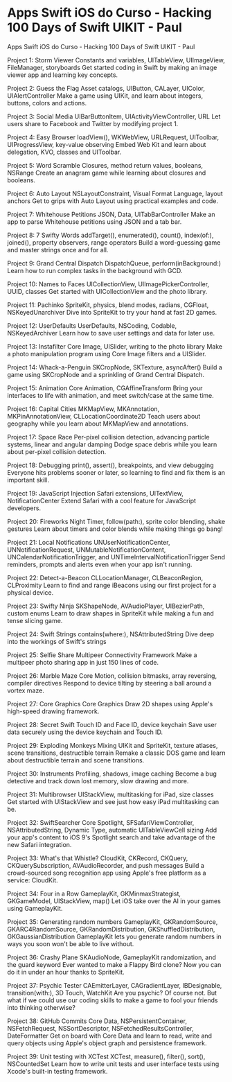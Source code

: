 # Apps Swift iOS do Curso - Hacking 100 Days of Swift UIKIT - Paul

Apps Swift iOS do Curso - Hacking 100 Days of Swift UIKIT - Paul


Project 1: Storm Viewer
Constants and variables, UITableView, UIImageView, FileManager, storyboards
Get started coding in Swift by making an image viewer app and learning key concepts.



Project 2: Guess the Flag
Asset catalogs, UIButton, CALayer, UIColor, UIAlertController
Make a game using UIKit, and learn about integers, buttons, colors and actions.



Project 3: Social Media
UIBarButtonItem, UIActivityViewController, URL
Let users share to Facebook and Twitter by modifying project 1.



Project 4: Easy Browser
loadView(), WKWebView, URLRequest, UIToolbar, UIProgressView, key-value observing
Embed Web Kit and learn about delegation, KVO, classes and UIToolbar.



Project 5: Word Scramble
Closures, method return values, booleans, NSRange
Create an anagram game while learning about closures and booleans.



Project 6: Auto Layout
NSLayoutConstraint, Visual Format Language, layout anchors
Get to grips with Auto Layout using practical examples and code.



Project 7: Whitehouse Petitions
JSON, Data, UITabBarController
Make an app to parse Whitehouse petitions using JSON and a tab bar.



Project 8: 7 Swifty Words
addTarget(), enumerated(), count(), index(of:), joined(), property observers, range operators
Build a word-guessing game and master strings once and for all.



Project 9: Grand Central Dispatch
DispatchQueue, perform(inBackground:)
Learn how to run complex tasks in the background with GCD.



Project 10: Names to Faces
UICollectionView, UIImagePickerController, UUID, classes
Get started with UICollectionView and the photo library.



Project 11: Pachinko
SpriteKit, physics, blend modes, radians, CGFloat, NSKeyedUnarchiver
Dive into SpriteKit to try your hand at fast 2D games.



Project 12: UserDefaults
UserDefaults, NSCoding, Codable, NSKeyedArchiver
Learn how to save user settings and data for later use.



Project 13: Instafilter
Core Image, UISlider, writing to the photo library
Make a photo manipulation program using Core Image filters and a UISlider.



Project 14: Whack-a-Penguin
SKCropNode, SKTexture, asyncAfter()
Build a game using SKCropNode and a sprinkling of Grand Central Dispatch.



Project 15: Animation
Core Animation, CGAffineTransform
Bring your interfaces to life with animation, and meet switch/case at the same time.



Project 16: Capital Cities
MKMapView, MKAnnotation, MKPinAnnotationView, CLLocationCoordinate2D
Teach users about geography while you learn about MKMapView and annotations.



Project 17: Space Race
Per-pixel collision detection, advancing particle systems, linear and angular damping
Dodge space debris while you learn about per-pixel collision detection.



Project 18: Debugging
print(), assert(), breakpoints, and view debugging
Everyone hits problems sooner or later, so learning to find and fix them is an important skill.



Project 19: JavaScript Injection
Safari extensions, UITextView, NotificationCenter
Extend Safari with a cool feature for JavaScript developers.



Project 20: Fireworks Night
Timer, follow(path:), sprite color blending, shake gestures
Learn about timers and color blends while making things go bang!



Project 21: Local Notifications
UNUserNotificationCenter, UNNotificationRequest, UNMutableNotificationContent, UNCalendarNotificationTrigger, and UNTimeIntervalNotificationTrigger
Send reminders, prompts and alerts even when your app isn't running.



Project 22: Detect-a-Beacon
CLLocationManager, CLBeaconRegion, CLProximity
Learn to find and range iBeacons using our first project for a physical device.



Project 23: Swifty Ninja
SKShapeNode, AVAudioPlayer, UIBezierPath, custom enums
Learn to draw shapes in SpriteKit while making a fun and tense slicing game.



Project 24: Swift Strings
contains(where:), NSAttributedString
Dive deep into the workings of Swift's strings



Project 25: Selfie Share
Multipeer Connectivity Framework
Make a multipeer photo sharing app in just 150 lines of code.



Project 26: Marble Maze
Core Motion, collision bitmasks, array reversing, compiler directives
Respond to device tilting by steering a ball around a vortex maze.



Project 27: Core Graphics
Core Graphics
Draw 2D shapes using Apple's high-speed drawing framework.



Project 28: Secret Swift
Touch ID and Face ID, device keychain
Save user data securely using the device keychain and Touch ID.



Project 29: Exploding Monkeys
Mixing UIKit and SpriteKit, texture atlases, scene transitions, destructible terrain
Remake a classic DOS game and learn about destructible terrain and scene transitions.



Project 30: Instruments
Profiling, shadows, image caching
Become a bug detective and track down lost memory, slow drawing and more.



Project 31: Multibrowser
UIStackView, multitasking for iPad, size classes
Get started with UIStackView and see just how easy iPad multitasking can be.



Project 32: SwiftSearcher
Core Spotlight, SFSafariViewController, NSAttributedString, Dynamic Type, automatic UITableViewCell sizing
Add your app's content to iOS 9's Spotlight search and take advantage of the new Safari integration.



Project 33: What's that Whistle?
CloudKit, CKRecord, CKQuery, CKQuerySubscription, AVAudioRecorder, and push messages
Build a crowd-sourced song recognition app using Apple's free platform as a service: CloudKit.



Project 34: Four in a Row
GameplayKit, GKMinmaxStrategist, GKGameModel, UIStackView, map()
Let iOS take over the AI in your games using GameplayKit.



Project 35: Generating random numbers
GameplayKit, GKRandomSource, GKARC4RandomSource, GKRandomDistribution, GKShuffledDistribution, GKGaussianDistribution
GameplayKit lets you generate random numbers in ways you soon won't be able to live without.



Project 36: Crashy Plane
SKAudioNode, GameplayKit randomization, and the guard keyword
Ever wanted to make a Flappy Bird clone? Now you can do it in under an hour thanks to SpriteKit.



Project 37: Psychic Tester
CAEmitterLayer, CAGradientLayer, IBDesignable, transition(with:), 3D Touch, WatchKit
Are you psychic? Of course not. But what if we could use our coding skills to make a game to fool your friends into thinking otherwise?



Project 38: GitHub Commits
Core Data, NSPersistentContainer, NSFetchRequest, NSSortDescriptor, NSFetchedResultsController, DateFormatter
Get on board with Core Data and learn to read, write and query objects using Apple's object graph and persistence framework.



Project 39: Unit testing with XCTest
XCTest, measure(), filter(), sort(), NSCountedSet
Learn how to write unit tests and user interface tests using Xcode's built-in testing framework.
